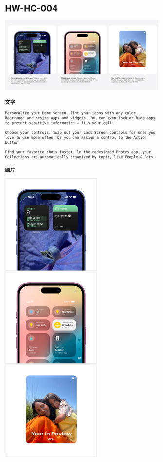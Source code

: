 # HW-HC-004

<img src="./demo.png" />


### 文字

```
Personalize your Home Screen. Tint your icons with any color. Rearrange and resize apps and widgets. You can even lock or hide apps to protect sensitive information — it’s your call.

Choose your controls. Swap out your Lock Screen controls for ones you love to use more often. Or you can assign a control to the Action button.

Find your favorite shots faster. ln the redesigned Photos app, your Collections are automatically organized by topic, like People & Pets.
```

### 圖片
<img src="./homescreen__gmqwn2xtrnau_xlarge_2x.jpg" style="width: 300px; border: 1px solid #ddd" />
<img src="./control_center__i0mice325riq_xlarge_2x.jpg" style="width: 300px; border: 1px solid #ddd" />
<img src="./photos_app__ffdrp8kqca6a_xlarge_2x.jpg" style="width: 300px; border: 1px solid #ddd" />

<!-- [來源網站](https://www.apple.com/iphone-16/) -->